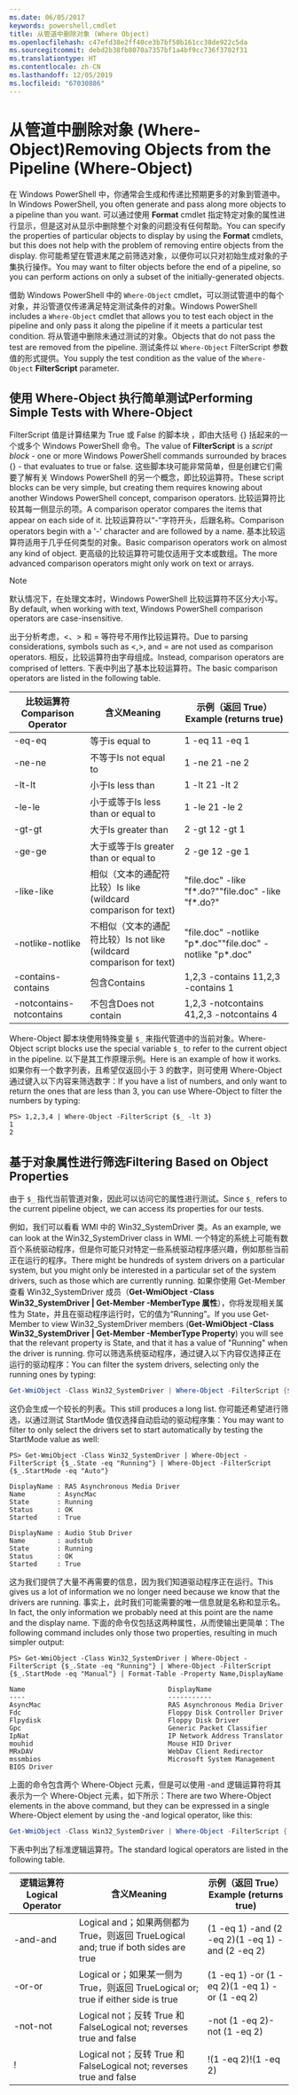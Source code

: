 ```yaml
---
ms.date: 06/05/2017
keywords: powershell,cmdlet
title: 从管道中删除对象 (Where Object)
ms.openlocfilehash: c47efd38e2ff40ce3b7bf50b161cc38de922c5da
ms.sourcegitcommit: debd2b38fb8070a7357bf1a4bf9cc736f3702f31
ms.translationtype: HT
ms.contentlocale: zh-CN
ms.lasthandoff: 12/05/2019
ms.locfileid: "67030886"
---
```

# <a name="removing-objects-from-the-pipeline-where-object"></a><span data-ttu-id="bc1ab-103">从管道中删除对象 (Where-Object)</span><span class="sxs-lookup"><span data-stu-id="bc1ab-103">Removing Objects from the Pipeline (Where-Object)</span></span>

<span data-ttu-id="bc1ab-104">在 Windows PowerShell 中，你通常会生成和传递比预期更多的对象到管道中。</span><span class="sxs-lookup"><span data-stu-id="bc1ab-104">In Windows PowerShell, you often generate and pass along more objects to a pipeline than you want.</span></span> <span data-ttu-id="bc1ab-105">可以通过使用 **Format** cmdlet 指定特定对象的属性进行显示，但是这对从显示中删除整个对象的问题没有任何帮助。</span><span class="sxs-lookup"><span data-stu-id="bc1ab-105">You can specify the properties of particular objects to display by using the **Format** cmdlets, but this does not help with the problem of removing entire objects from the display.</span></span> <span data-ttu-id="bc1ab-106">你可能希望在管道末尾之前筛选对象，以便你可以只对初始生成对象的子集执行操作。</span><span class="sxs-lookup"><span data-stu-id="bc1ab-106">You may want to filter objects before the end of a pipeline, so you can perform actions on only a subset of the initially-generated objects.</span></span>

<span data-ttu-id="bc1ab-107">借助 Windows PowerShell 中的 `Where-Object` cmdlet，可以测试管道中的每个对象，并沿管道仅传递满足特定测试条件的对象。</span><span class="sxs-lookup"><span data-stu-id="bc1ab-107">Windows PowerShell includes a `Where-Object` cmdlet that allows you to test each object in the pipeline and only pass it along the pipeline if it meets a particular test condition.</span></span> <span data-ttu-id="bc1ab-108">将从管道中删除未通过测试的对象。</span><span class="sxs-lookup"><span data-stu-id="bc1ab-108">Objects that do not pass the test are removed from the pipeline.</span></span> <span data-ttu-id="bc1ab-109">测试条件以 `Where-Object` FilterScript  参数值的形式提供。</span><span class="sxs-lookup"><span data-stu-id="bc1ab-109">You supply the test condition as the value of the `Where-Object` **FilterScript** parameter.</span></span>

## <a name="performing-simple-tests-with-where-object"></a><span data-ttu-id="bc1ab-110">使用 Where-Object 执行简单测试</span><span class="sxs-lookup"><span data-stu-id="bc1ab-110">Performing Simple Tests with Where-Object</span></span>

<span data-ttu-id="bc1ab-111">FilterScript  值是计算结果为 True 或 False 的脚本块  ，即由大括号 {} 括起来的一个或多个 Windows PowerShell 命令。</span><span class="sxs-lookup"><span data-stu-id="bc1ab-111">The value of **FilterScript** is a *script block* -  one or more Windows PowerShell commands surrounded by braces {} - that evaluates to true or false.</span></span> <span data-ttu-id="bc1ab-112">这些脚本块可能非常简单，但是创建它们需要了解有关 Windows PowerShell 的另一个概念，即比较运算符。</span><span class="sxs-lookup"><span data-stu-id="bc1ab-112">These script blocks can be very simple, but creating them requires knowing about another Windows PowerShell concept, comparison operators.</span></span> <span data-ttu-id="bc1ab-113">比较运算符比较其每一侧显示的项。</span><span class="sxs-lookup"><span data-stu-id="bc1ab-113">A comparison operator compares the items that appear on each side of it.</span></span> <span data-ttu-id="bc1ab-114">比较运算符以“-”字符开头，后跟名称。</span><span class="sxs-lookup"><span data-stu-id="bc1ab-114">Comparison operators begin with a '-' character and are followed by a name.</span></span> <span data-ttu-id="bc1ab-115">基本比较运算符适用于几乎任何类型的对象。</span><span class="sxs-lookup"><span data-stu-id="bc1ab-115">Basic comparison operators work on almost any kind of object.</span></span> <span data-ttu-id="bc1ab-116">更高级的比较运算符可能仅适用于文本或数组。</span><span class="sxs-lookup"><span data-stu-id="bc1ab-116">The more advanced comparison operators might only work on text or arrays.</span></span>

> [!NOTE]
> <span data-ttu-id="bc1ab-117">默认情况下，在处理文本时，Windows PowerShell 比较运算符不区分大小写。</span><span class="sxs-lookup"><span data-stu-id="bc1ab-117">By default, when working with text, Windows PowerShell comparison operators are case-insensitive.</span></span>

<span data-ttu-id="bc1ab-118">出于分析考虑，<、> 和 = 等符号不用作比较运算符。</span><span class="sxs-lookup"><span data-stu-id="bc1ab-118">Due to parsing considerations, symbols such as <,>, and = are not used as comparison operators.</span></span> <span data-ttu-id="bc1ab-119">相反，比较运算符由字母组成。</span><span class="sxs-lookup"><span data-stu-id="bc1ab-119">Instead, comparison operators are comprised of letters.</span></span> <span data-ttu-id="bc1ab-120">下表中列出了基本比较运算符。</span><span class="sxs-lookup"><span data-stu-id="bc1ab-120">The basic comparison operators are listed in the following table.</span></span>

|<span data-ttu-id="bc1ab-121">比较运算符</span><span class="sxs-lookup"><span data-stu-id="bc1ab-121">Comparison Operator</span></span>|<span data-ttu-id="bc1ab-122">含义</span><span class="sxs-lookup"><span data-stu-id="bc1ab-122">Meaning</span></span>|<span data-ttu-id="bc1ab-123">示例（返回 True）</span><span class="sxs-lookup"><span data-stu-id="bc1ab-123">Example (returns true)</span></span>|
|-----------------------|-----------|--------------------------|
|<span data-ttu-id="bc1ab-124">-eq</span><span class="sxs-lookup"><span data-stu-id="bc1ab-124">-eq</span></span>|<span data-ttu-id="bc1ab-125">等于</span><span class="sxs-lookup"><span data-stu-id="bc1ab-125">is equal to</span></span>|<span data-ttu-id="bc1ab-126">1 -eq 1</span><span class="sxs-lookup"><span data-stu-id="bc1ab-126">1 -eq 1</span></span>|
|<span data-ttu-id="bc1ab-127">-ne</span><span class="sxs-lookup"><span data-stu-id="bc1ab-127">-ne</span></span>|<span data-ttu-id="bc1ab-128">不等于</span><span class="sxs-lookup"><span data-stu-id="bc1ab-128">Is not equal to</span></span>|<span data-ttu-id="bc1ab-129">1 -ne 2</span><span class="sxs-lookup"><span data-stu-id="bc1ab-129">1 -ne 2</span></span>|
|<span data-ttu-id="bc1ab-130">-lt</span><span class="sxs-lookup"><span data-stu-id="bc1ab-130">-lt</span></span>|<span data-ttu-id="bc1ab-131">小于</span><span class="sxs-lookup"><span data-stu-id="bc1ab-131">Is less than</span></span>|<span data-ttu-id="bc1ab-132">1 -lt 2</span><span class="sxs-lookup"><span data-stu-id="bc1ab-132">1 -lt 2</span></span>|
|<span data-ttu-id="bc1ab-133">-le</span><span class="sxs-lookup"><span data-stu-id="bc1ab-133">-le</span></span>|<span data-ttu-id="bc1ab-134">小于或等于</span><span class="sxs-lookup"><span data-stu-id="bc1ab-134">Is less than or equal to</span></span>|<span data-ttu-id="bc1ab-135">1 -le 2</span><span class="sxs-lookup"><span data-stu-id="bc1ab-135">1 -le 2</span></span>|
|<span data-ttu-id="bc1ab-136">-gt</span><span class="sxs-lookup"><span data-stu-id="bc1ab-136">-gt</span></span>|<span data-ttu-id="bc1ab-137">大于</span><span class="sxs-lookup"><span data-stu-id="bc1ab-137">Is greater than</span></span>|<span data-ttu-id="bc1ab-138">2 -gt 1</span><span class="sxs-lookup"><span data-stu-id="bc1ab-138">2 -gt 1</span></span>|
|<span data-ttu-id="bc1ab-139">-ge</span><span class="sxs-lookup"><span data-stu-id="bc1ab-139">-ge</span></span>|<span data-ttu-id="bc1ab-140">大于或等于</span><span class="sxs-lookup"><span data-stu-id="bc1ab-140">Is greater than or equal to</span></span>|<span data-ttu-id="bc1ab-141">2 -ge 1</span><span class="sxs-lookup"><span data-stu-id="bc1ab-141">2 -ge 1</span></span>|
|<span data-ttu-id="bc1ab-142">-like</span><span class="sxs-lookup"><span data-stu-id="bc1ab-142">-like</span></span>|<span data-ttu-id="bc1ab-143">相似（文本的通配符比较）</span><span class="sxs-lookup"><span data-stu-id="bc1ab-143">Is like (wildcard comparison for text)</span></span>|<span data-ttu-id="bc1ab-144">"file.doc" -like "f\*.do?"</span><span class="sxs-lookup"><span data-stu-id="bc1ab-144">"file.doc" -like "f\*.do?"</span></span>|
|<span data-ttu-id="bc1ab-145">-notlike</span><span class="sxs-lookup"><span data-stu-id="bc1ab-145">-notlike</span></span>|<span data-ttu-id="bc1ab-146">不相似（文本的通配符比较）</span><span class="sxs-lookup"><span data-stu-id="bc1ab-146">Is not like (wildcard comparison for text)</span></span>|<span data-ttu-id="bc1ab-147">"file.doc" -notlike "p\*.doc"</span><span class="sxs-lookup"><span data-stu-id="bc1ab-147">"file.doc" -notlike "p\*.doc"</span></span>|
|<span data-ttu-id="bc1ab-148">-contains</span><span class="sxs-lookup"><span data-stu-id="bc1ab-148">-contains</span></span>|<span data-ttu-id="bc1ab-149">包含</span><span class="sxs-lookup"><span data-stu-id="bc1ab-149">Contains</span></span>|<span data-ttu-id="bc1ab-150">1,2,3 -contains 1</span><span class="sxs-lookup"><span data-stu-id="bc1ab-150">1,2,3 -contains 1</span></span>|
|<span data-ttu-id="bc1ab-151">-notcontains</span><span class="sxs-lookup"><span data-stu-id="bc1ab-151">-notcontains</span></span>|<span data-ttu-id="bc1ab-152">不包含</span><span class="sxs-lookup"><span data-stu-id="bc1ab-152">Does not contain</span></span>|<span data-ttu-id="bc1ab-153">1,2,3 -notcontains 4</span><span class="sxs-lookup"><span data-stu-id="bc1ab-153">1,2,3 -notcontains 4</span></span>|

<span data-ttu-id="bc1ab-154">Where-Object 脚本块使用特殊变量 `$_` 来指代管道中的当前对象。</span><span class="sxs-lookup"><span data-stu-id="bc1ab-154">Where-Object script blocks use the special variable `$_` to refer to the current object in the pipeline.</span></span> <span data-ttu-id="bc1ab-155">以下是其工作原理示例。</span><span class="sxs-lookup"><span data-stu-id="bc1ab-155">Here is an example of how it works.</span></span> <span data-ttu-id="bc1ab-156">如果你有一个数字列表，且希望仅返回小于 3 的数字，则可使用 Where-Object 通过键入以下内容来筛选数字：</span><span class="sxs-lookup"><span data-stu-id="bc1ab-156">If you have a list of numbers, and only want to return the ones that are less than 3, you can use Where-Object to filter the numbers by typing:</span></span>

```
PS> 1,2,3,4 | Where-Object -FilterScript {$_ -lt 3}
1
2
```

## <a name="filtering-based-on-object-properties"></a><span data-ttu-id="bc1ab-157">基于对象属性进行筛选</span><span class="sxs-lookup"><span data-stu-id="bc1ab-157">Filtering Based on Object Properties</span></span>

<span data-ttu-id="bc1ab-158">由于 `$_` 指代当前管道对象，因此可以访问它的属性进行测试。</span><span class="sxs-lookup"><span data-stu-id="bc1ab-158">Since `$_` refers to the current pipeline object, we can access its properties for our tests.</span></span>

<span data-ttu-id="bc1ab-159">例如，我们可以看看 WMI 中的 Win32_SystemDriver 类。</span><span class="sxs-lookup"><span data-stu-id="bc1ab-159">As an example, we can look at the Win32_SystemDriver class in WMI.</span></span> <span data-ttu-id="bc1ab-160">一个特定的系统上可能有数百个系统驱动程序，但是你可能只对特定一些系统驱动程序感兴趣，例如那些当前正在运行的程序。</span><span class="sxs-lookup"><span data-stu-id="bc1ab-160">There might be hundreds of system drivers on a particular system, but you might only be interested in a particular set of the system drivers, such as those which are currently running.</span></span> <span data-ttu-id="bc1ab-161">如果你使用 Get-Member 查看 Win32_SystemDriver 成员（**Get-WmiObject -Class Win32_SystemDriver | Get-Member -MemberType 属性**），你将发现相关属性为 State，并且在驱动程序运行时，它的值为“Running”。</span><span class="sxs-lookup"><span data-stu-id="bc1ab-161">If you use Get-Member to view Win32_SystemDriver members (**Get-WmiObject -Class Win32_SystemDriver | Get-Member -MemberType Property**) you will see that the relevant property is State, and that it has a value of "Running" when the driver is running.</span></span> <span data-ttu-id="bc1ab-162">你可以筛选系统驱动程序，通过键入以下内容仅选择正在运行的驱动程序：</span><span class="sxs-lookup"><span data-stu-id="bc1ab-162">You can filter the system drivers, selecting only the running ones by typing:</span></span>

```powershell
Get-WmiObject -Class Win32_SystemDriver | Where-Object -FilterScript {$_.State -eq 'Running'}
```

<span data-ttu-id="bc1ab-163">这仍会生成一个较长的列表。</span><span class="sxs-lookup"><span data-stu-id="bc1ab-163">This still produces a long list.</span></span> <span data-ttu-id="bc1ab-164">你可能还希望进行筛选，以通过测试 StartMode 值仅选择自动启动的驱动程序集：</span><span class="sxs-lookup"><span data-stu-id="bc1ab-164">You may want to filter to only select the drivers set to start automatically by testing the StartMode value as well:</span></span>

```
PS> Get-WmiObject -Class Win32_SystemDriver | Where-Object -FilterScript {$_.State -eq "Running"} | Where-Object -FilterScript {$_.StartMode -eq "Auto"}

DisplayName : RAS Asynchronous Media Driver
Name        : AsyncMac
State       : Running
Status      : OK
Started     : True

DisplayName : Audio Stub Driver
Name        : audstub
State       : Running
Status      : OK
Started     : True
```

<span data-ttu-id="bc1ab-165">这为我们提供了大量不再需要的信息，因为我们知道驱动程序正在运行。</span><span class="sxs-lookup"><span data-stu-id="bc1ab-165">This gives us a lot of information we no longer need because we know that the drivers are running.</span></span> <span data-ttu-id="bc1ab-166">事实上，此时我们可能需要的唯一信息就是名称和显示名。</span><span class="sxs-lookup"><span data-stu-id="bc1ab-166">In fact, the only information we probably need at this point are the name and the display name.</span></span> <span data-ttu-id="bc1ab-167">下面的命令仅包括这两种属性，从而使输出更简单：</span><span class="sxs-lookup"><span data-stu-id="bc1ab-167">The following command includes only those two properties, resulting in much simpler output:</span></span>

```
PS> Get-WmiObject -Class Win32_SystemDriver | Where-Object -FilterScript {$_.State -eq "Running"} | Where-Object -FilterScript {$_.StartMode -eq "Manual"} | Format-Table -Property Name,DisplayName

Name                                    DisplayName
----                                    -----------
AsyncMac                                RAS Asynchronous Media Driver
Fdc                                     Floppy Disk Controller Driver
Flpydisk                                Floppy Disk Driver
Gpc                                     Generic Packet Classifier
IpNat                                   IP Network Address Translator
mouhid                                  Mouse HID Driver
MRxDAV                                  WebDav Client Redirector
mssmbios                                Microsoft System Management BIOS Driver
```

<span data-ttu-id="bc1ab-168">上面的命令包含两个 Where-Object 元素，但是可以使用 -and 逻辑运算符将其表示为一个 Where-Object 元素，如下所示：</span><span class="sxs-lookup"><span data-stu-id="bc1ab-168">There are two Where-Object elements in the above command, but they can be expressed in a single Where-Object element by using the -and logical operator, like this:</span></span>

```powershell
Get-WmiObject -Class Win32_SystemDriver | Where-Object -FilterScript { ($_.State -eq 'Running') -and ($_.StartMode -eq 'Manual') } | Format-Table -Property Name,DisplayName
```

<span data-ttu-id="bc1ab-169">下表中列出了标准逻辑运算符。</span><span class="sxs-lookup"><span data-stu-id="bc1ab-169">The standard logical operators are listed in the following table.</span></span>

|<span data-ttu-id="bc1ab-170">逻辑运算符</span><span class="sxs-lookup"><span data-stu-id="bc1ab-170">Logical Operator</span></span>|<span data-ttu-id="bc1ab-171">含义</span><span class="sxs-lookup"><span data-stu-id="bc1ab-171">Meaning</span></span>|<span data-ttu-id="bc1ab-172">示例（返回 True）</span><span class="sxs-lookup"><span data-stu-id="bc1ab-172">Example (returns true)</span></span>|
|--------------------|-----------|--------------------------|
|<span data-ttu-id="bc1ab-173">-and</span><span class="sxs-lookup"><span data-stu-id="bc1ab-173">-and</span></span>|<span data-ttu-id="bc1ab-174">Logical and；如果两侧都为 True，则返回 True</span><span class="sxs-lookup"><span data-stu-id="bc1ab-174">Logical and; true if both sides are true</span></span>|<span data-ttu-id="bc1ab-175">(1 -eq 1) -and (2 -eq 2)</span><span class="sxs-lookup"><span data-stu-id="bc1ab-175">(1 -eq 1) -and (2 -eq 2)</span></span>|
|<span data-ttu-id="bc1ab-176">-or</span><span class="sxs-lookup"><span data-stu-id="bc1ab-176">-or</span></span>|<span data-ttu-id="bc1ab-177">Logical or；如果某一侧为 True，则返回 True</span><span class="sxs-lookup"><span data-stu-id="bc1ab-177">Logical or; true if either side is true</span></span>|<span data-ttu-id="bc1ab-178">(1 -eq 1) -or (1 -eq 2)</span><span class="sxs-lookup"><span data-stu-id="bc1ab-178">(1 -eq 1) -or (1 -eq 2)</span></span>|
|<span data-ttu-id="bc1ab-179">-not</span><span class="sxs-lookup"><span data-stu-id="bc1ab-179">-not</span></span>|<span data-ttu-id="bc1ab-180">Logical not；反转 True 和 False</span><span class="sxs-lookup"><span data-stu-id="bc1ab-180">Logical not; reverses true and false</span></span>|<span data-ttu-id="bc1ab-181">-not (1 -eq 2)</span><span class="sxs-lookup"><span data-stu-id="bc1ab-181">-not (1 -eq 2)</span></span>|
|\!|<span data-ttu-id="bc1ab-182">Logical not；反转 True 和 False</span><span class="sxs-lookup"><span data-stu-id="bc1ab-182">Logical not; reverses true and false</span></span>|<span data-ttu-id="bc1ab-183">\!(1 -eq 2)</span><span class="sxs-lookup"><span data-stu-id="bc1ab-183">\!(1 -eq 2)</span></span>|
